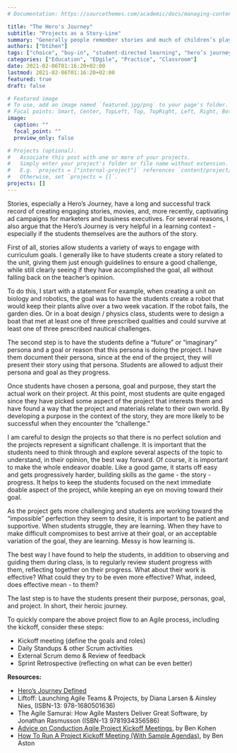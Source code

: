 ```yaml
---
# Documentation: https://sourcethemes.com/academic/docs/managing-content/

title: "The Hero's Journey"
subtitle: "Projects as a Story-Line"
summary: "Generally people remember stories and much of children’s play involves taking on a persona.  Conveniently, many courses involve multiple units, thus allowing multiple rounds of “play” and “identity” for students. The stories they make need to be thoughtful and challenging enough that students successfully complete the “Hero’s Journey,” with a healthy sense of being  uplifted by the challenges encountered on the way. This is quite doable with a thoughtful implementation of an Agile Kickoff process. One of my favorite books on this subject is in the resources below."
authors: ["btihen"]
tags: ["choice", "buy-in", "student-directed learning", "hero’s journey", "challenge", "story-telling"]
categories: ["Education", "EDgile", "Practice", "Classroom"]
date: 2021-02-06T01:16:20+02:00
lastmod: 2021-02-06T01:16:20+02:00
featured: true
draft: false

# Featured image
# To use, add an image named `featured.jpg/png` to your page's folder.
# Focal points: Smart, Center, TopLeft, Top, TopRight, Left, Right, BottomLeft, Bottom, BottomRight.
image:
  caption: ""
  focal_point: ""
  preview_only: false

# Projects (optional).
#   Associate this post with one or more of your projects.
#   Simply enter your project's folder or file name without extension.
#   E.g. `projects = ["internal-project"]` references `content/project/deep-learning/index.md`.
#   Otherwise, set `projects = []`.
projects: []
---
```


Stories, especially a Hero’s Journey, have a long and successful track record of creating engaging stories, movies, and, more recently, captivating ad campaigns for marketers and business executives. For several reasons, I also argue that the Hero’s Journey is very helpful in a learning context - especially if the students themselves are the authors of the story.   

First of all, stories allow students a variety of ways to engage with curriculum goals. I generally like to have students create a story related to the unit, giving them just enough guidelines to ensure a good challenge, while still clearly seeing if they have accomplished the goal, all without falling back on the teacher’s opinion.

To do this, I start with a statement For example, when creating a unit on biology and robotics, the goal was to have the students create a robot that would keep their plants alive over a two week vacation. If the robot fails, the garden dies. Or in a boat design / physics class, students were to design a boat that met at least one of three prescribed qualities and could survive at least one of three prescribed nautical challenges.

The second step is to have the students define a “future” or “imaginary” persona and a goal or reason that this persona is doing the project. I have them document their persona, since at the end of the project, they will present their story using that persona. Students are allowed to adjust their persona and goal as they progress.

Once students have chosen a persona, goal and purpose, they start the actual work on their project. At this point, most students are quite engaged since they have picked some aspect of the project that interests them and have found a way that the project and materials relate to their own world. By developing a purpose in the context of the story, they are more likely to be successful when they encounter the “challenge.”  

I am careful to design the projects so that there is no perfect solution and the projects represent a significant challenge. It is important that the students need to think through and explore several aspects of the topic to understand, in their opinion, the best way forward. Of course, it is important to make the whole endeavor doable. Like a good game, it starts off easy and gets progressively harder, building skills as the game - the story - progress. It helps to keep the students focused on the next immediate doable aspect of the project, while keeping an eye on moving toward their goal.  

As the project gets more challenging and students are working toward the “impossible” perfection they seem to desire, it is important to be patient and supportive. When students struggle, they are learning. When they have to make difficult compromises to best arrive at their goal, or an acceptable variation of the goal, they are learning. Messy is how learning is.

The best way I have found to help the students, in addition to observing and guiding them during class, is to regularly review student progress with them, reflecting together on their progress. What about their work is effective? What could they try to be even more effective? What, indeed, does effective mean - to them?

The last step is to have the students present their purpose, personas, goal, and project. In short, their heroic journey.

To quickly compare the above project flow to an Agile process, including the kickoff, consider these steps:

- Kickoff meeting (define the goals and roles)
- Daily Standups & other Scrum activities
- External Scrum demo & Review of feedback
- Sprint Retrospective (reflecting on what can be even better)

**Resources:**

- [Hero’s Journey Defined](https://en.wikipedia.org/wiki/Hero%27s_journey)
- Liftoff: Launching Agile Teams & Projects, by Diana Larsen & Ainsley Nies, (ISBN-13: 978-1680501636)
- The Agile Samurai: How Agile Masters Deliver Great Software, by Jonathan Rasmusson (ISBN-13 9781934356586)
- [Advice on Conduction Agile Project Kickoff Meetings](https://www.mountaingoatsoftware.com/blog/advice-on-conducting-agile-project-kickoff-meetings), by Ben Kohen
- [How To Run A Project Kickoff Meeting (With Sample Agendas)](https://thedigitalprojectmanager.com/project-kickoff-meeting/), by Ben Aston
